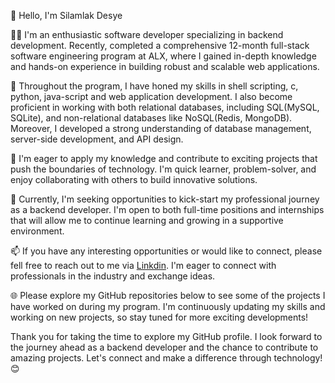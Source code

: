 👋 Hello, I'm Silamlak Desye

👨‍💻 I'm an enthusiastic software developer specializing in backend development. Recently, completed a comprehensive 12-month full-stack software engineering program at ALX, where I gained in-depth knowledge and hands-on experience in building robust and scalable web applications.

🌟 Throughout the program, I have honed my skills in shell scripting, c, python, java-script and web application development. I also become proficient in working with both relational databases, including SQL(MySQL, SQLite), and non-relational databases like NoSQL(Redis, MongoDB). Moreover, I developed a strong understanding of database management, server-side development, and API design.

🚀 I'm eager to apply my knowledge and contribute to exciting projects that push the boundaries of technology. I'm quick learner, problem-solver, and enjoy collaborating with others to build innovative solutions.

🌱 Currently, I'm seeking opportunities to kick-start my professional journey as a backend developer. I'm open to both full-time positions and internships that will allow me to continue learning and growing in a supportive environment.

📫 If you have any interesting opportunities or would like to connect, please fell free to reach out to me via [Linkdin](https://www.linkedin.com/ln/silamlakdesye). I'm eager to connect with professionals in the industry and exchange ideas.

🌐 Please explore my GitHub repositories below to see some of the projects I have worked on during my program. I'm continuously updating my skills and working on new projects, so stay tuned for more exciting developments!

Thank you for taking the time to explore my GitHub profile. I look forward to the journey ahead as a backend developer and the chance to contribute to amazing projects. Let's connect and make a difference through technology!😊
